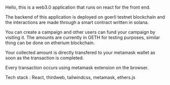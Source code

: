 Hello, this is a web3.0 application that runs on react for the front end.

The backend of this application is deployed on goerli testnet blockchain and the interactions are made through a smart contract written in solana.

You can create a campaign and other users can fund your campaign by visiting it. 
The amounts are currently in GETH for testing purposes, similar thing can be done on etherium blockchain.

Your collected amount is directly transfered to your metamask wallet as soon as the transaction is completed.

Every transaction occurs using metamask extension on the browser.

Tech stack : React, thirdweb, tailwindcss, metamask, ethers.js